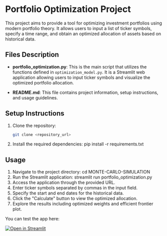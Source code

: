 # Portfolio Optimization Project

This project aims to provide a tool for optimizing investment portfolios using modern portfolio theory. It allows users to input a list of ticker symbols, specify a time range, and obtain an optimized allocation of assets based on historical data.


## Files Description

- **portfolio_optimization.py**: This is the main script that utilizes the functions defined in `optimization_model.py`. It is a Streamlit web application allowing users to input ticker symbols and visualize the optimized portfolio allocation.

- **README.md**: This file contains project information, setup instructions, and usage guidelines.

## Setup Instructions

1. Clone the repository:
   ```bash
   git clone <repository_url>

2. Install the required dependencies:
    pip install -r requirements.txt

## Usage

1. Navigate to the project directory:
    cd MONTE-CARLO-SIMULATION
2. Run the Streamlit application:
    streamlit run portfolio_optimization.py
3. Access the application through the provided URL.
4. Enter ticker symbols separated by commas in the input field.
5. Specify the start and end dates for the historical data.
6. Click the "Calculate" button to view the optimized allocation.
7. Explore the results including optimized weights and efficient frontier plot.

You can test the app here:

<p align="left">
  <a href="https://optimizeyourportfolio.streamlit.app">
    <img src="https://img.shields.io/badge/Open%20in-Streamlit-ff4b4b?style=for-the-badge&logo=streamlit&logoColor=white" alt="Open in Streamlit"/>
  </a>
</p>




